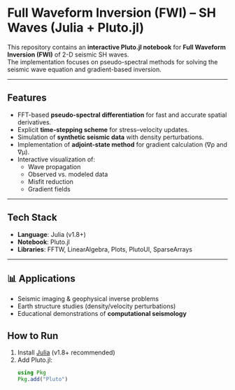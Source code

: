 # Full Waveform Inversion (FWI) – SH Waves (Julia + Pluto.jl)

This repository contains an **interactive Pluto.jl notebook** for **Full Waveform Inversion (FWI)** of 2-D seismic SH waves.  
The implementation focuses on pseudo-spectral methods for solving the seismic wave equation and gradient-based inversion.

---

##  Features
- FFT-based **pseudo-spectral differentiation** for fast and accurate spatial derivatives.
- Explicit **time-stepping scheme** for stress–velocity updates.
- Simulation of **synthetic seismic data** with density perturbations.
- Implementation of **adjoint-state method** for gradient calculation (∇ρ and ∇μ).
- Interactive visualization of:
  - Wave propagation
  - Observed vs. modeled data
  - Misfit reduction
  - Gradient fields

---

##  Tech Stack
- **Language**: Julia (v1.8+)
- **Notebook**: Pluto.jl
- **Libraries**: FFTW, LinearAlgebra, Plots, PlutoUI, SparseArrays

---

## 📊 Applications
- Seismic imaging & geophysical inverse problems  
- Earth structure studies (density/velocity perturbations)  
- Educational demonstrations of **computational seismology**


##  How to Run
1. Install [Julia](https://julialang.org/) (v1.8+ recommended)
2. Add Pluto.jl:  
   ```julia
   using Pkg
   Pkg.add("Pluto")

